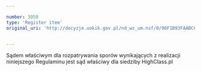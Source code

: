 ```yaml
---

number: 3050
type: 'Register item'
original_uri: 'http://decyzje.uokik.gov.pl/nd_wz_um.nsf/0/96F1B93FAABC693EC12579DE0029A550?OpenDocument'


---
```


Sądem właściwym dla rozpatrywania sporów wynikających z realizacji niniejszego Regulaminu jest sąd właściwy dla siedziby HighClass.pl
